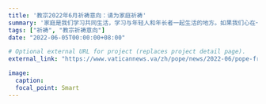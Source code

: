 ```yaml
---
title: '教宗2022年6月祈祷意向：请为家庭祈祷'
summary: '家庭是我们学习共同生活，学习与年轻人和年长者一起生活的地方。如果我们心在一处，无论大小长幼，都能在差异中活出合一，我们就是以生活的榜样传播福音。'
tags: ["祈祷", "教宗祈祷意向"]
date: "2022-06-05T00:00:00+08:00"

# Optional external URL for project (replaces project detail page).
external_link: "https://www.vaticannews.va/zh/pope/news/2022-06/pope-francis-june-prayer-intention-families-world-meeting.html"

image:
  caption:
  focal_point: Smart
---
```

